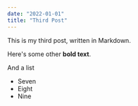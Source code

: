 ```yaml
---
date: "2022-01-01"
title: "Third Post"
---
```

This is my third post, written in Markdown.

Here's some other __bold text__.

And a list

* Seven
* Eight
* Nine